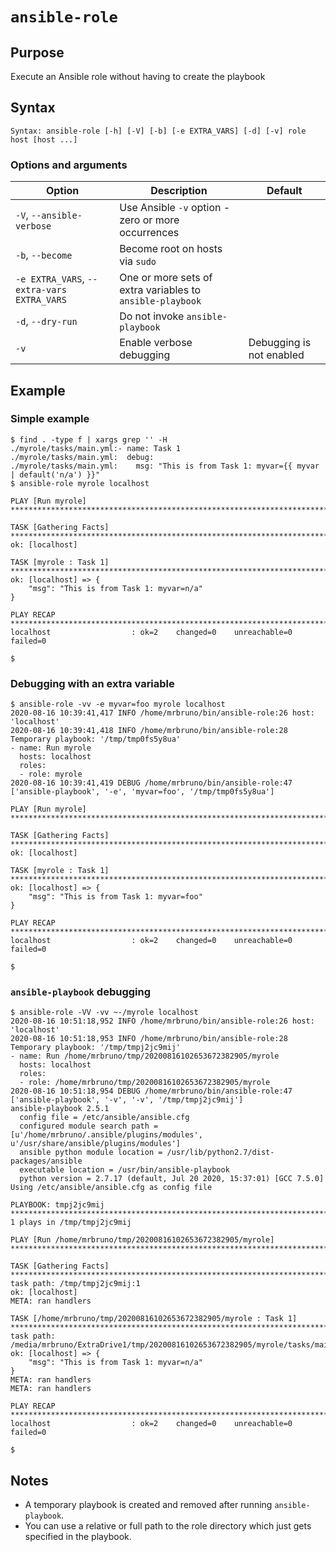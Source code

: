 # `ansible-role`

## Purpose
Execute an Ansible role without having to create the playbook

## Syntax
```
Syntax: ansible-role [-h] [-V] [-b] [-e EXTRA_VARS] [-d] [-v] role host [host ...]
```

### Options and arguments
| Option | Description | Default |
| ------ | ----------- | ------- |
| `-V`, `--ansible-verbose` | Use Ansible `-v` option - zero or more occurrences |
| `-b`, `--become` | Become root on hosts via `sudo` |
| `-e EXTRA_VARS`, `--extra-vars EXTRA_VARS` | One or more sets of extra variables to `ansible-playbook` |
| `-d`, `--dry-run` | Do not invoke `ansible-playbook` |
|  `-v`  | Enable verbose debugging | Debugging is not enabled |

## Example

### Simple example
```
$ find . -type f | xargs grep '' -H
./myrole/tasks/main.yml:- name: Task 1
./myrole/tasks/main.yml:  debug:
./myrole/tasks/main.yml:    msg: "This is from Task 1: myvar={{ myvar | default('n/a') }}"
$ ansible-role myrole localhost

PLAY [Run myrole] ********************************************************************************************************************************************************

TASK [Gathering Facts] ***************************************************************************************************************************************************
ok: [localhost]

TASK [myrole : Task 1] ***************************************************************************************************************************************************
ok: [localhost] => {
    "msg": "This is from Task 1: myvar=n/a"
}

PLAY RECAP ***************************************************************************************************************************************************************
localhost                  : ok=2    changed=0    unreachable=0    failed=0   

$
```

### Debugging with an extra variable
```
$ ansible-role -vv -e myvar=foo myrole localhost
2020-08-16 10:39:41,417 INFO /home/mrbruno/bin/ansible-role:26 host: 'localhost'
2020-08-16 10:39:41,418 INFO /home/mrbruno/bin/ansible-role:28 Temporary playbook: '/tmp/tmp0fs5y8ua'
- name: Run myrole
  hosts: localhost
  roles:
  - role: myrole
2020-08-16 10:39:41,419 DEBUG /home/mrbruno/bin/ansible-role:47 ['ansible-playbook', '-e', 'myvar=foo', '/tmp/tmp0fs5y8ua']

PLAY [Run myrole] ********************************************************************************************************************************************************

TASK [Gathering Facts] ***************************************************************************************************************************************************
ok: [localhost]

TASK [myrole : Task 1] ***************************************************************************************************************************************************
ok: [localhost] => {
    "msg": "This is from Task 1: myvar=foo"
}

PLAY RECAP ***************************************************************************************************************************************************************
localhost                  : ok=2    changed=0    unreachable=0    failed=0   

$
```

### `ansible-playbook` debugging
```
$ ansible-role -VV -vv ~-/myrole localhost
2020-08-16 10:51:18,952 INFO /home/mrbruno/bin/ansible-role:26 host: 'localhost'
2020-08-16 10:51:18,953 INFO /home/mrbruno/bin/ansible-role:28 Temporary playbook: '/tmp/tmpj2jc9mij'
- name: Run /home/mrbruno/tmp/20200816102653672382905/myrole
  hosts: localhost
  roles:
  - role: /home/mrbruno/tmp/20200816102653672382905/myrole
2020-08-16 10:51:18,954 DEBUG /home/mrbruno/bin/ansible-role:47 ['ansible-playbook', '-v', '-v', '/tmp/tmpj2jc9mij']
ansible-playbook 2.5.1
  config file = /etc/ansible/ansible.cfg
  configured module search path = [u'/home/mrbruno/.ansible/plugins/modules', u'/usr/share/ansible/plugins/modules']
  ansible python module location = /usr/lib/python2.7/dist-packages/ansible
  executable location = /usr/bin/ansible-playbook
  python version = 2.7.17 (default, Jul 20 2020, 15:37:01) [GCC 7.5.0]
Using /etc/ansible/ansible.cfg as config file

PLAYBOOK: tmpj2jc9mij ****************************************************************************************************************************************************
1 plays in /tmp/tmpj2jc9mij

PLAY [Run /home/mrbruno/tmp/20200816102653672382905/myrole] **************************************************************************************************************

TASK [Gathering Facts] ***************************************************************************************************************************************************
task path: /tmp/tmpj2jc9mij:1
ok: [localhost]
META: ran handlers

TASK [/home/mrbruno/tmp/20200816102653672382905/myrole : Task 1] *********************************************************************************************************
task path: /media/mrbruno/ExtraDrive1/tmp/20200816102653672382905/myrole/tasks/main.yml:1
ok: [localhost] => {
    "msg": "This is from Task 1: myvar=n/a"
}
META: ran handlers
META: ran handlers

PLAY RECAP ***************************************************************************************************************************************************************
localhost                  : ok=2    changed=0    unreachable=0    failed=0   

$ 
```

## Notes

- A temporary playbook is created and removed after running `ansible-playbook`.
- You can use a relative or full path to the role directory which just gets specified in the playbook. 